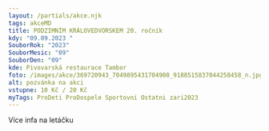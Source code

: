```yaml
---
layout: /partials/akce.njk
tags: akceMD
title: PODZIMNÍM KRÁLOVEDVORSKEM 20. ročník
kdy: "09.09.2023 "
SouborRok: "2023"
SouborMesic: "09"
SouborDen: "09"
kde: Pivovarská restaurace Tambor
foto: /images/akce/369720943_7049895431704908_9188515837044258458_n.jpg
alt: pozvánka na akci
vstupne: 10 Kč / 20 Kč
myTags: ProDeti ProDospele Sportovni Ostatni zari2023
---
```

V﻿íce infa na letáčku